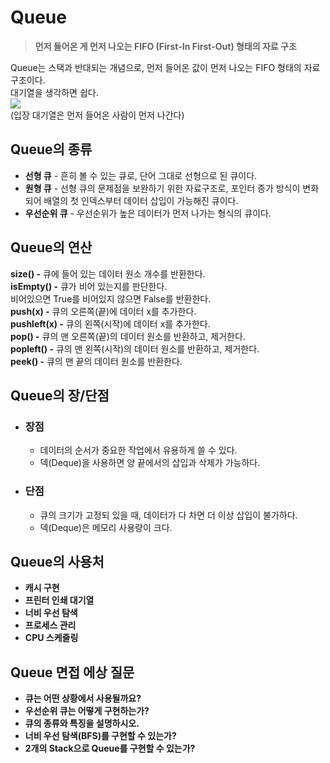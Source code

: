 # Queue
  > **먼저 들어온 게 먼저 나오는 FIFO (First-In First-Out) 형태의 자료 구조**
  
  Queue는 스택과 반대되는 개념으로, 먼저 들어온 값이 먼저 나오는 FIFO 형태의 자료 구조이다.  
  대기열을 생각하면 쉽다.  
  ![](https://img.newspim.com/news/2023/02/01/230201164600129_w.jpg)  
  (입장 대기열은 먼저 들어온 사람이 먼저 나간다)

  ## Queue의 종류
  - **선형 큐** - 흔히 볼 수 있는 큐로, 단어 그대로 선형으로 된 큐이다.
  - **원형 큐** - 선형 큐의 문제점을 보완하기 위한 자료구조로, 포인터 증가 방식이 변화되어 배열의 첫 인덱스부터 데이터 삽입이 가능해진 큐이다.
  - **우선순위 큐** - 우선순위가 높은 데이터가 먼저 나가는 형식의 큐이다.

  ## Queue의 연산
  **size() -** 큐에 들어 있는 데이터 원소 개수를 반환한다.  
  **isEmpty() -** 큐가 비어 있는지를 판단한다.  
  비어있으면 True를 비어있지 않으면 False를 반환한다.  
  **push(x) -** 큐의 오른쪽(끝)에 데이터 x를 추가한다.  
  **pushleft(x) -** 큐의 왼쪽(시작)에 데이터 x를 추가한다.  
  **pop() -** 큐의 맨 오른쪽(끝)의 데이터 원소를 반환하고, 제거한다.  
  **popleft() -** 큐의 맨 왼쪽(시작)의 데이터 원소를 반환하고, 제거한다.  
  **peek() -** 큐의 맨 끝의 데이터 원소를 반환한다.  

  ## Queue의 장/단점
  - ### 장점
    - 데이터의 순서가 중요한 작업에서 유용하게 쓸 수 있다.
    - 덱(Deque)을 사용하면 양 끝에서의 삽입과 삭제가 가능하다.

  - ### 단점
    - 큐의 크기가 고정되 있을 때, 데이터가 다 차면 더 이상 삽입이 불가하다.
    - 덱(Deque)은 메모리 사용량이 크다.

  ## Queue의 사용처
  - **캐시 구현**
  - **프린터 인쇄 대기열**
  - **너비 우선 탐색**
  - **프로세스 관리**
  - **CPU 스케줄링**

  ## Queue 면접 에상 질문
  - **큐는 어떤 상황에서 사용될까요?**
  - **우선순위 큐는 어떻게 구현하는가?**
  - **큐의 종류와 특징을 설명하시오.**
  - **너비 우선 탐색(BFS)를 구현할 수 있는가?**
  - **2개의 Stack으로 Queue를 구현할 수 있는가?**